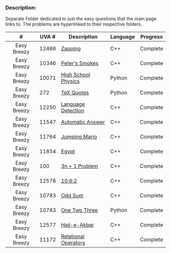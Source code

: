 ### Description:
Separate Folder dedicated to just the easy questions that the main page links to. The problems are hyperlinked to their respective folders.

|       #       | UVA #   | Description          | Language | Progress    |
| :-----------: | --------| -------------------  | -------- | ----------- |
|  Easy Breezy  | 12468   | [Zapping](https://github.com/Byron-Dowling/4883-Programming-Techniques-Dowling/tree/main/Assignments/12468%20Zapping)              |   C++    |  Complete   |
|  Easy Breezy  | 10346   | [Peter's Smokes](https://github.com/Byron-Dowling/4883-Programming-Techniques-Dowling/tree/main/Assignments/10346%20Peter's%20Smokes)       |   C++    |  Complete   |
|  Easy Breezy  | 10071   | [High School Physics](https://github.com/Byron-Dowling/4883-Programming-Techniques-Dowling/tree/main/Assignments/10071%20Back%20to%20High%20School%20Physics)  |  Python  |  Complete   |
|  Easy Breezy  | 272     | [TeX Quotes](https://github.com/Byron-Dowling/4883-Programming-Techniques-Dowling/tree/main/Assignments/272%20TeX%20Quotes)           |  Python  |  Complete   |
|  Easy Breezy  | 12250   | [Language Detection](https://github.com/Byron-Dowling/4883-Programming-Techniques-Dowling/tree/main/Assignments/12250%20Language%20Detection)   |   C++    |   Complete  |
|  Easy Breezy  | 11547   | [Automatic Answer](https://github.com/Byron-Dowling/4883-Programming-Techniques-Dowling/tree/main/Assignments/11547%20Automatic%20Answer)     |   C++    |   Complete  |
|  Easy Breezy  | 11764   | [Jumping Mario](https://github.com/Byron-Dowling/4883-Programming-Techniques-Dowling/tree/main/Assignments/11764%20Jumping%20Mario)        |   C++    |   Complete  |
|  Easy Breezy  | 11854   | [Egypt](https://github.com/Byron-Dowling/4883-Programming-Techniques-Dowling/tree/main/Assignments/11854%20Egypt)                |   C++    |   Complete  |
|  Easy Breezy  | 100     | [3n + 1 Problem](https://github.com/Byron-Dowling/4883-Programming-Techniques-Dowling/tree/main/Assignments/100%20The%203n%20%2B%201%20problem)       |   C++    |   Complete  |
|  Easy Breezy  | 12578   | [10:6:2](https://github.com/Byron-Dowling/4883-Programming-Techniques-Dowling/tree/main/Assignments/12578%2010:6:2)              |   C++    |   Complete  |
|  Easy Breezy  | 10783   | [Odd Sum](https://github.com/Byron-Dowling/4883-Programming-Techniques-Dowling/tree/main/Assignments/10783%20Odd%20Sum)          |   C++    |   Complete  |
|  Easy Breezy  | 10783   | [One Two Three](https://github.com/Byron-Dowling/4883-Programming-Techniques-Dowling/tree/main/Assignments/12289%20One-Two-Three)        |  Python    |   Complete  |
|  Easy Breezy  | 12577   | [Hajj-e-Akbar](https://github.com/Byron-Dowling/4883-Programming-Techniques-Dowling/tree/main/Assignments/12577%20Hajj-e-Akbar)        |  C++    |   Complete  |
|  Easy Breezy  | 11172   | [Relational Operators](https://github.com/Byron-Dowling/4883-Programming-Techniques-Dowling/tree/main/Assignments/11172%20Relational%20Operators)        |  C++    |   Complete  |
